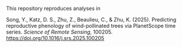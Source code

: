 This repository reproduces analyses in

Song, Y., Katz, D. S., Zhu, Z., Beaulieu, C., & Zhu, K. (2025). Predicting reproductive phenology of wind-pollinated trees via PlanetScope time series. *Science of Remote Sensing*, 100205. https://doi.org/10.1016/j.srs.2025.100205
